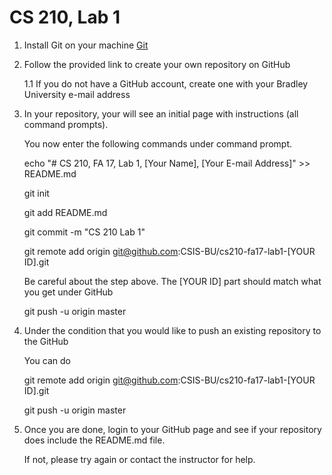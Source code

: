 # CS 210, Lab 1

1. Install Git on your machine [Git](https://git-scm.com/)

1. Follow the provided link to create your own repository on GitHub

   1.1 If you do not have a GitHub account, create one with your Bradley University e-mail address

1. In your repository, your will see an initial page with instructions (all command prompts).

   You now enter the following commands under command prompt.

   echo "# CS 210, FA 17, Lab 1, [Your Name], [Your E-mail Address]" >> README.md

   git init

   git add README.md

   git commit -m "CS 210 Lab 1"

   git remote add origin git@github.com:CSIS-BU/cs210-fa17-lab1-[YOUR ID].git

   Be careful about the step above. The [YOUR ID] part should match what you get under GitHub

   git push -u origin master

1. Under the condition that you would like to push an existing repository to the GitHub

   You can do

   git remote add origin git@github.com:CSIS-BU/cs210-fa17-lab1-[YOUR ID].git

   git push -u origin master

1. Once you are done, login to your GitHub page and see if your repository does include the README.md file.

   If not, please try again or contact the instructor for help.

